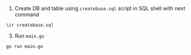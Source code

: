 1. Create DB and table using `createbase.sql` script in SQL shell with next command
```
\ir createbase.sql
```
3. Run `main.go`
```
go run main.go
```
